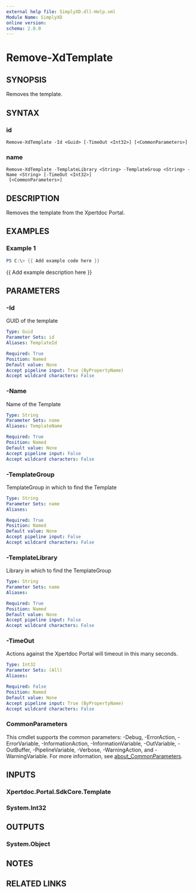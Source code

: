 ```yaml
---
external help file: SimplyXD.dll-Help.xml
Module Name: SimplyXD
online version:
schema: 2.0.0
---
```


# Remove-XdTemplate

## SYNOPSIS
Removes the template.

## SYNTAX

### id
```
Remove-XdTemplate -Id <Guid> [-TimeOut <Int32>] [<CommonParameters>]
```

### name
```
Remove-XdTemplate -TemplateLibrary <String> -TemplateGroup <String> -Name <String> [-TimeOut <Int32>]
 [<CommonParameters>]
```

## DESCRIPTION
Removes the template from the Xpertdoc Portal.

## EXAMPLES

### Example 1
```powershell
PS C:\> {{ Add example code here }}
```

{{ Add example description here }}

## PARAMETERS

### -Id
GUID of the template

```yaml
Type: Guid
Parameter Sets: id
Aliases: TemplateId

Required: True
Position: Named
Default value: None
Accept pipeline input: True (ByPropertyName)
Accept wildcard characters: False
```

### -Name
Name of the Template

```yaml
Type: String
Parameter Sets: name
Aliases: TemplateName

Required: True
Position: Named
Default value: None
Accept pipeline input: False
Accept wildcard characters: False
```

### -TemplateGroup
TemplateGroup in which to find the Template

```yaml
Type: String
Parameter Sets: name
Aliases:

Required: True
Position: Named
Default value: None
Accept pipeline input: False
Accept wildcard characters: False
```

### -TemplateLibrary
Library in which to find the TemplateGroup

```yaml
Type: String
Parameter Sets: name
Aliases:

Required: True
Position: Named
Default value: None
Accept pipeline input: False
Accept wildcard characters: False
```

### -TimeOut
Actions against the Xpertdoc Portal will timeout in this many seconds.

```yaml
Type: Int32
Parameter Sets: (All)
Aliases:

Required: False
Position: Named
Default value: None
Accept pipeline input: True (ByPropertyName)
Accept wildcard characters: False
```

### CommonParameters
This cmdlet supports the common parameters: -Debug, -ErrorAction, -ErrorVariable, -InformationAction, -InformationVariable, -OutVariable, -OutBuffer, -PipelineVariable, -Verbose, -WarningAction, and -WarningVariable. For more information, see [about_CommonParameters](http://go.microsoft.com/fwlink/?LinkID=113216).

## INPUTS

### Xpertdoc.Portal.SdkCore.Template

### System.Int32

## OUTPUTS

### System.Object
## NOTES

## RELATED LINKS
